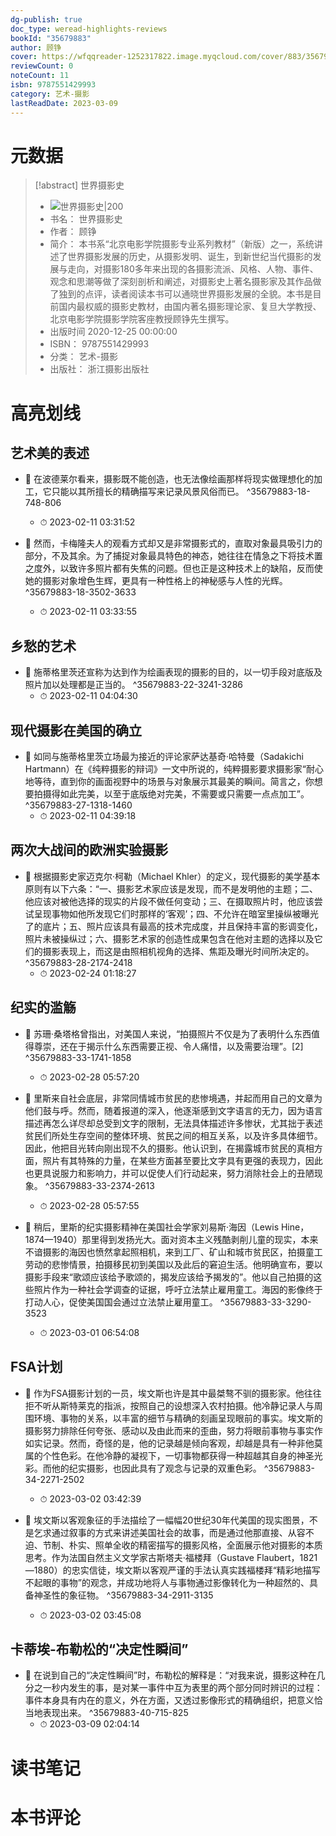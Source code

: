 ```yaml
---
dg-publish: true
doc_type: weread-highlights-reviews
bookId: "35679883"
author: 顾铮
cover: https://wfqqreader-1252317822.image.myqcloud.com/cover/883/35679883/t7_35679883.jpg
reviewCount: 0
noteCount: 11
isbn: 9787551429993
category: 艺术-摄影
lastReadDate: 2023-03-09
---
```

# 元数据
> [!abstract] 世界摄影史
> - ![ 世界摄影史|200](https://wfqqreader-1252317822.image.myqcloud.com/cover/883/35679883/t7_35679883.jpg)
> - 书名： 世界摄影史
> - 作者： 顾铮
> - 简介： 本书系“北京电影学院摄影专业系列教材”（新版）之一，系统讲述了世界摄影发展的历史，从摄影发明、诞生，到新世纪当代摄影的发展与走向，对摄影180多年来出现的各摄影流派、风格、人物、事件、观念和思潮等做了深刻剖析和阐述，对摄影史上著名摄影家及其作品做了独到的点评，读者阅读本书可以通晓世界摄影发展的全貌。本书是目前国内最权威的摄影史教材，由国内著名摄影理论家、复旦大学教授、北京电影学院摄影学院客座教授顾铮先生撰写。
> - 出版时间 2020-12-25 00:00:00
> - ISBN： 9787551429993
> - 分类： 艺术-摄影
> - 出版社： 浙江摄影出版社

# 高亮划线

## 艺术美的表述


- 📌 在波德莱尔看来，摄影既不能创造，也无法像绘画那样将现实做理想化的加工，它只能以其所擅长的精确描写来记录风景风俗而已。 ^35679883-18-748-806
    - ⏱ 2023-02-11 03:31:52 

- 📌 然而，卡梅隆夫人的观看方式却又是非常摄影式的，直取对象最具吸引力的部分，不及其余。为了捕捉对象最具特色的神态，她往往在情急之下将技术置之度外，以致许多照片都有失焦的问题。但也正是这种技术上的缺陷，反而使她的摄影对象增色生辉，更具有一种性格上的神秘感与人性的光辉。 ^35679883-18-3502-3633
    - ⏱ 2023-02-11 03:33:55 
## 乡愁的艺术


- 📌 施蒂格里茨还宣称为达到作为绘画表现的摄影的目的，以一切手段对底版及照片加以处理都是正当的。 ^35679883-22-3241-3286
    - ⏱ 2023-02-11 04:04:30 
## 现代摄影在美国的确立


- 📌 如同与施蒂格里茨立场最为接近的评论家萨达基奇·哈特曼（Sadakichi Hartmann）在《纯粹摄影的辩词》一文中所说的，纯粹摄影要求摄影家“耐心地等待，直到你的画面视野中的场景与对象展示其最美的瞬间。简言之，你想要拍摄得如此完美，以至于底版绝对完美，不需要或只需要一点点加工”。 ^35679883-27-1318-1460
    - ⏱ 2023-02-11 04:39:18 
## 两次大战间的欧洲实验摄影


- 📌 根据摄影史家迈克尔·柯勒（Michael Khler）的定义，现代摄影的美学基本原则有以下六条：“一、摄影艺术家应该是发现，而不是发明他的主题；二、他应该对被他选择的现实的片段不做任何变动；三、在摄取照片时，他应该尝试呈现事物如他所发现它们时那样的‘客观’；四、不允许在暗室里操纵被曝光了的底片；五、照片应该具有最高的技术完成度，并且保持丰富的影调变化，照片未被操纵过；六、摄影艺术家的创造性成果包含在他对主题的选择以及它们的摄影表现上，而这是由照相机视角的选择、焦距及曝光时间所决定的。 ^35679883-28-2174-2418
    - ⏱ 2023-02-24 01:18:27 
## 纪实的滥觞


- 📌 苏珊·桑塔格曾指出，对美国人来说，“拍摄照片不仅是为了表明什么东西值得尊崇，还在于揭示什么东西需要正视、令人痛惜，以及需要治理”。[2] ^35679883-33-1741-1858
    - ⏱ 2023-02-28 05:57:20 

- 📌 里斯来自社会底层，非常同情城市贫民的悲惨境遇，并起而用自己的文章为他们鼓与呼。然而，随着报道的深入，他逐渐感到文字语言的无力，因为语言描述再怎么详尽却总受到文字的限制，无法具体描述许多惨状，尤其拙于表述贫民们所处生存空间的整体环境、贫民之间的相互关系，以及许多具体细节。因此，他把目光转向刚出现不久的摄影。他认识到，在揭露城市贫民的真相方面，照片有其特殊的力量，在某些方面甚至要比文字具有更强的表现力，因此也更具说服力和影响力，并可以促使人们行动起来，努力消除社会上的丑陋现象。 ^35679883-33-2374-2613
    - ⏱ 2023-02-28 05:57:55 

- 📌 稍后，里斯的纪实摄影精神在美国社会学家刘易斯·海因（Lewis Hine，1874—1940）那里得到发扬光大。面对资本主义残酷剥削儿童的现实，本来不谙摄影的海因也愤然拿起照相机，来到工厂、矿山和城市贫民区，拍摄童工劳动的悲惨情景，拍摄移民初到美国以及此后的窘迫生活。他明确宣布，要以摄影手段来“歌颂应该给予歌颂的，揭发应该给予揭发的”。他以自己拍摄的这些照片作为一种社会学调查的证据，呼吁立法禁止雇用童工。海因的影像终于打动人心，促使美国国会通过立法禁止雇用童工。 ^35679883-33-3290-3523
    - ⏱ 2023-03-01 06:54:08 
## FSA计划


- 📌 作为FSA摄影计划的一员，埃文斯也许是其中最桀骜不驯的摄影家。他往往拒不听从斯特莱克的指派，按照自己的设想深入农村拍摄。他冷静记录人与周围环境、事物的关系，以丰富的细节与精确的刻画呈现眼前的事实。埃文斯的摄影努力排除任何夸张、感动以及由此而来的歪曲，努力将眼前事物与事实作如实记录。然而，奇怪的是，他的记录越是倾向客观，却越是具有一种非他莫属的个性色彩。在他冷静的凝视下，一切事物都获得一种超越其自身的神圣光彩。而他的纪实摄影，也因此具有了观念与记录的双重色彩。 ^35679883-34-2271-2502
    - ⏱ 2023-03-02 03:42:39 

- 📌 埃文斯以客观象征的手法描绘了一幅幅20世纪30年代美国的现实图景，不是乞求通过叙事的方式来讲述美国社会的故事，而是通过他那直接、从容不迫、节制、朴实、照单全收的精密描写的摄影风格，全面展示他对摄影的本质思考。作为法国自然主义文学家古斯塔夫·福楼拜（Gustave Flaubert，1821—1880）的忠实信徒，埃文斯以客观严谨的手法认真实践福楼拜“精彩地描写不起眼的事物”的观念，并成功地将人与事物通过影像转化为一种超然的、具备神圣性的象征物。 ^35679883-34-2911-3135
    - ⏱ 2023-03-02 03:45:08 
## 卡蒂埃-布勒松的“决定性瞬间”


- 📌 在说到自己的“决定性瞬间”时，布勒松的解释是：“对我来说，摄影这种在几分之一秒内发生的事，是对某一事件中互为表里的两个部分同时辨识的过程：事件本身具有内在的意义，外在方面，又透过影像形式的精确组织，把意义恰当地表现出来。 ^35679883-40-715-825
    - ⏱ 2023-03-09 02:04:14 
# 读书笔记

# 本书评论
